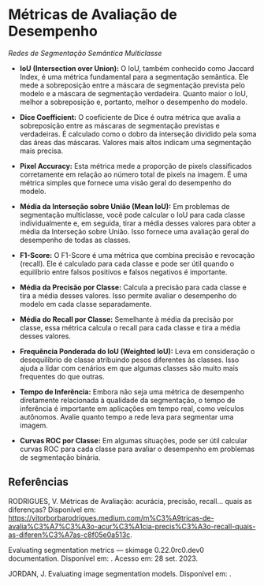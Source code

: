 # Métricas de Avaliação de Desempenho
*Redes de Segmentação Semântica Multiclasse*
- **IoU (Intersection over Union):** O IoU, também conhecido como Jaccard Index, é uma métrica fundamental para a segmentação semântica. Ele mede a sobreposição entre a máscara de segmentação prevista pelo modelo e a máscara de segmentação verdadeira. Quanto maior o IoU, melhor a sobreposição e, portanto, melhor o desempenho do modelo.

- **Dice Coefficient:** O coeficiente de Dice é outra métrica que avalia a sobreposição entre as máscaras de segmentação previstas e verdadeiras. É calculado como o dobro da interseção dividido pela soma das áreas das máscaras. Valores mais altos indicam uma segmentação mais precisa.

- **Pixel Accuracy:** Esta métrica mede a proporção de pixels classificados corretamente em relação ao número total de pixels na imagem. É uma métrica simples que fornece uma visão geral do desempenho do modelo.

- **Média da Interseção sobre União (Mean IoU):** Em problemas de segmentação multiclasse, você pode calcular o IoU para cada classe individualmente e, em seguida, tirar a média desses valores para obter a média da Interseção sobre União. Isso fornece uma avaliação geral do desempenho de todas as classes.

- **F1-Score:** O F1-Score é uma métrica que combina precisão e revocação (recall). Ele é calculado para cada classe e pode ser útil quando o equilíbrio entre falsos positivos e falsos negativos é importante.

- **Média da Precisão por Classe:** Calcula a precisão para cada classe e tira a média desses valores. Isso permite avaliar o desempenho do modelo em cada classe separadamente.

- **Média do Recall por Classe:** Semelhante à média da precisão por classe, essa métrica calcula o recall para cada classe e tira a média desses valores.

- **Frequência Ponderada do IoU (Weighted IoU):** Leva em consideração o desequilíbrio de classe atribuindo pesos diferentes às classes. Isso ajuda a lidar com cenários em que algumas classes são muito mais frequentes do que outras.

- **Tempo de Inferência:** Embora não seja uma métrica de desempenho diretamente relacionada à qualidade da segmentação, o tempo de inferência é importante em aplicações em tempo real, como veículos autônomos. Avalie quanto tempo a rede leva para segmentar uma imagem.

- **Curvas ROC por Classe:** Em algumas situações, pode ser útil calcular curvas ROC para cada classe para avaliar o desempenho em problemas de segmentação binária.


## Referências
RODRIGUES, V. Métricas de Avaliação: acurácia, precisão, recall… quais as diferenças? Disponível em: <https://vitorborbarodrigues.medium.com/m%C3%A9tricas-de-avalia%C3%A7%C3%A3o-acur%C3%A1cia-precis%C3%A3o-recall-quais-as-diferen%C3%A7as-c8f05e0a513c>.
<p>
Evaluating segmentation metrics — skimage 0.22.0rc0.dev0 documentation. Disponível em: <https://scikit-image.org/docs/dev/auto_examples/segmentation/plot_metrics.html>. Acesso em: 28 set. 2023.
<p>
JORDAN, J. Evaluating image segmentation models. Disponível em: <https://www.jeremyjordan.me/evaluating-image-segmentation-models/>.

‌
‌
‌

